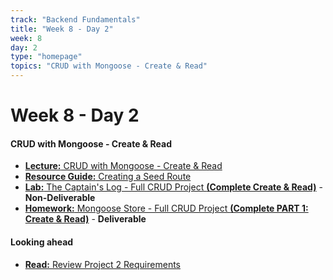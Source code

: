 ```yaml
---
track: "Backend Fundamentals"
title: "Week 8 - Day 2"
week: 8
day: 2
type: "homepage"
topics: "CRUD with Mongoose - Create & Read"
---
```


# Week 8 - Day 2

#### CRUD with Mongoose - Create & Read

- [**Lecture:** CRUD with Mongoose - Create & Read](/backend-fundamentals/week-8/day-2/lecture-materials/crud-app-with-mongoose)
- [**Resource Guide:** Creating a Seed Route](/backend-fundamentals/week-8/day-2/lecture-materials/creating-a-seed-route)
- [**Lab:** The Captain's Log - Full CRUD Project **(Complete Create & Read)**](/backend-fundamentals/week-8/day-2/labs/the-captains-log) - **Non-Deliverable**
- [**Homework:** Mongoose Store - Full CRUD Project **(Complete PART 1: Create & Read)**](/backend-fundamentals/week-8/day-2/labs/mongoose-store) - **Deliverable**


#### Looking ahead
- [**Read:** Review Project 2 Requirements](/unit-projects/unit-two-project-requirements)
